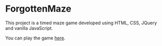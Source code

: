 # ForgottenMaze

This project is a timed maze game developed using HTML, CSS, JQuery and vanilla JavaScript. 

You can play the game [here](https://camgraff.github.io/forgotten-maze/).
